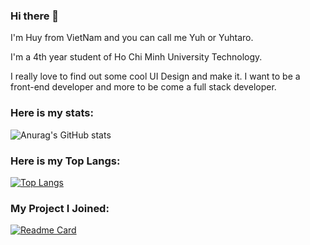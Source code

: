 ### Hi there 👋
<p>I'm Huy from VietNam and you can call me Yuh or Yuhtaro.</p>
<p>I'm a 4th year student of Ho Chi Minh University Technology.</p>
<p>I really love to find out some cool UI Design and make it. I want to be a front-end developer and more to be come a full stack developer.</p>

### Here is my stats:
![Anurag's GitHub stats](https://github-readme-stats.vercel.app/api?username=nameishuy&show_icons=true&theme=dracula)

### Here is my Top Langs:
[![Top Langs](https://github-readme-stats.vercel.app/api/top-langs/?username=anuraghazra&layout=compact)](https://github.com/anuraghazra/github-readme-stats)

### My Project I Joined:
[![Readme Card](https://github-readme-stats.vercel.app/api/pin/?username=nameishuy&repo=Sennnnnnnnnnnnn/ProjectWebASP.Net)](https://github.com/anuraghazra/github-readme-stats)
